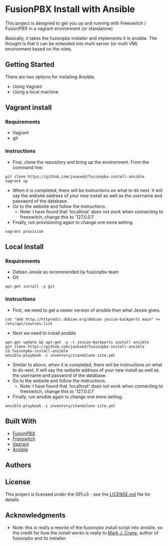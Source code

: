 # FusionPBX Install with Ansible
This project is designed to get you up and running with Freeswitch / FusionPBX in a vagrant environment (or standalone)

Basically, it takes the fusionpbx installer and implements it in ansible. The thought is that it can be extended into multi server (or multi VM) environment based on the roles.

## Getting Started
There are two options for installing Ansible.
* Using Vagrant
* Using a local machine

## Vagrant install
### Requirements
* Vagrant
* git

### Instructions
* First, clone the repository and bring up the environment. From the command line:
````
git clone https://github.com/javexed/fusionpbx-install-ansible
vagrant up
````
* When it is completed, there will be instructions on what to do next. It will say the website address of your new install as well as the username and password of the database.
* Go to the website and follow the instructions.
  * Note: I have found that 'localhost' does not work when connecting to freeswitch, change this to '127.0.0.1'
* Finally, run provisioning again to change one more setting.
````
vagrant provision
````

## Local Install
### Requirements
* Debian Jessie as recommended by fusionpbx team
* Git
````
apt-get install -y git
````

### Instructions
* First, we need to get a newer version of ansible than what Jessie gives.
````
cat "deb http://httpredir.debian.org/debian jessie-backports main" >> /etc/apt/sources.list
````
* Next we need to install ansible
````
apt-get update && apt-get -y -t jessie-backports install ansible
git clone https://github.com/javexed/fusionpbx-install-ansible
cd fusionpbx-install-ansible
ansible-playbook -i inventory/standalone site.yml
````
* Similar to above, when it is completed, there will be instructions on what to do next. It will say the website address of your new install as well as the username and password of the database.
* Go to the website and follow the instructions.
  * Note: I have found that 'localhost' does not work when connecting to freeswitch, change this to '127.0.0.1'
* Finally, run ansible again to change one more setting.
````
ansible-playbook -i inventory/standalone site.yml
````

## Built With

* [FusionPBX](https://github.com/fusionpbx)
* [Freeswitch](https://freeswitch.org/)
* [Vagrant](https://www.vagrantup.com/)
* [Ansible](https://www.ansible.com/)

## Authors

## License

This project is licensed under the GPLv3 - see the [LICENSE.md](LICENSE.md) file for details

## Acknowledgments

* Note: this is really a rewrite of the fusionpbx install script into ansible, so the credit for how the install works is really to [Mark J. Crane](https://github.com/markjcrane), author of fusionpbx and its installer.
